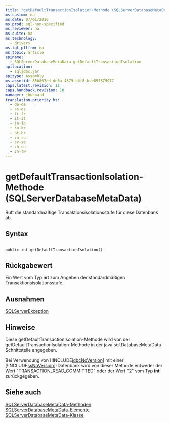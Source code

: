 ```yaml
---
title: "getDefaultTransactionIsolation-Methode (SQLServerDatabaseMetaData)"
ms.custom: na
ms.date: 07/01/2016
ms.prod: sql-non-specified
ms.reviewer: na
ms.suite: na
ms.technology: 
  - drivers
ms.tgt_pltfrm: na
ms.topic: article
apiname: 
  - SQLServerDatabaseMetaData.getDefaultTransactionIsolation
apilocation: 
  - sqljdbc.jar
apitype: Assembly
ms.assetid: 85b867ed-de5a-4879-b3f8-bce897879077
caps.latest.revision: 11
caps.handback.revision: 10
manager: jhubbard
translation.priority.ht: 
  - de-de
  - es-es
  - fr-fr
  - it-it
  - ja-jp
  - ko-kr
  - pt-br
  - ru-ru
  - sv-se
  - zh-cn
  - zh-tw
---
```

# getDefaultTransactionIsolation-Methode (SQLServerDatabaseMetaData)
  Ruft die standardmäßige Transaktionsisolationsstufe für diese Datenbank ab.  
  
## Syntax  
  
```  
  
public int getDefaultTransactionIsolation()  
```  
  
## Rückgabewert  
 Ein Wert vom Typ **int** zum Angeben der standardmäßigen Transaktionsisolationsstufe.  
  
## Ausnahmen  
 [SQLServerException](../content/SQLServerException-Class.md)  
  
## Hinweise  
 Diese getDefaultTransactionIsolation\-Methode wird von der getDefaultTransactionIsolation\-Methode in der java.sql.DatabaseMetaData\-Schnittstelle angegeben.  
  
 Bei Verwendung von [!INCLUDE[jdbcNoVersion](../content/includes/jdbcNoVersion_md.md)] mit einer [!INCLUDE[ssNoVersion](../content/includes/ssNoVersion_md.md)]\-Datenbank wird von dieser Methode entweder der Wert "TRANSACTION\_READ\_COMMITTED" oder der Wert "2" vom Typ **int** zurückgegeben.  
  
## Siehe auch  
 [SQLServerDatabaseMetaData-Methoden](../content/SQLServerDatabaseMetaData-Methods.md)   
 [SQLServerDatabaseMetaData-Elemente](../content/SQLServerDatabaseMetaData-Members.md)   
 [SQLServerDatabaseMetaData-Klasse](../content/SQLServerDatabaseMetaData-Class.md)  
  
  